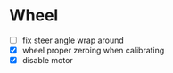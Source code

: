 # Wheel
* [ ] fix steer angle wrap around
* [x] wheel proper zeroing when calibrating
* [x] disable motor
